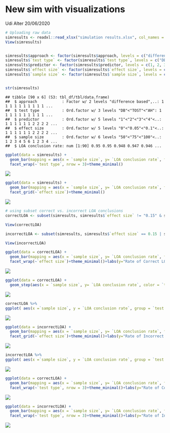 New sim with visualizations
================
Udi Alter
20/06/2020

``` r
# Uploading raw data
simresults <- readxl::read_xlsx("simulation results.xlsx", col_names = TRUE)
View(simresults)


simresults$approach <- factor(simresults$approach, levels = c("difference based", "equivalence based"), ordered = FALSE)
simresults$`test type` <- factor(simresults$`test type`, levels = c("DB", "TOST", "AH"), ordered = TRUE)
simresults$predictor <- factor(simresults$predictor, levels = c(1, 2, 3, 4, 5), ordered = TRUE)
simresults$`effect size` <- factor(simresults$`effect size`, levels = c(0, 0.05, 0.1, 0.15, 0.2), ordered = TRUE)
simresults$`sample size` <- factor(simresults$`sample size`, levels = c(50, 75, 100, 250, 500, 1000), ordered = TRUE)


str(simresults)
```

    ## tibble [90 x 6] (S3: tbl_df/tbl/data.frame)
    ##  $ approach           : Factor w/ 2 levels "difference based",..: 1 1 1 1 1 1 1 1 1 1 ...
    ##  $ test type          : Ord.factor w/ 3 levels "DB"<"TOST"<"AH": 1 1 1 1 1 1 1 1 1 1 ...
    ##  $ predictor          : Ord.factor w/ 5 levels "1"<"2"<"3"<"4"<..: 1 1 1 1 1 1 2 2 2 2 ...
    ##  $ effect size        : Ord.factor w/ 5 levels "0"<"0.05"<"0.1"<..: 1 1 1 1 1 1 2 2 2 2 ...
    ##  $ sample size        : Ord.factor w/ 6 levels "50"<"75"<"100"<..: 1 2 3 4 5 6 1 2 3 4 ...
    ##  $ LOA conclusion rate: num [1:90] 0.95 0.95 0.948 0.947 0.946 ...

``` r
ggplot(data = simresults) + 
  geom_bar(mapping = aes(x = `sample size`, y= `LOA conclusion rate`, fill = `effect size`),stat = "identity", position = "dodge")+ 
  facet_wrap(~`test type`, nrow = 3)+theme_minimal()
```

![](Simulation-Visualization_files/figure-gfm/unnamed-chunk-2-1.png)<!-- -->

``` r
ggplot(data = simresults) + 
  geom_bar(mapping = aes(x = `sample size`, y= `LOA conclusion rate`, fill = `test type`),stat = "identity", position = "dodge")+ 
  facet_grid(~`effect size`)+theme_minimal()
```

![](Simulation-Visualization_files/figure-gfm/unnamed-chunk-3-1.png)<!-- -->

``` r
# using subset correct vs. incorrect LOA conclusions
correctLOA <- subset(simresults, simresults$`effect size` != "0.15" & simresults$`effect size` != "0.2") 

View(correctLOA)

incorrectLOA <- subset(simresults, simresults$`effect size` == 0.15 | simresults$`effect size` == 0.2) 

View(incorrectLOA)
```

``` r
ggplot(data = correctLOA) + 
  geom_bar(mapping = aes(x = `sample size`, y= `LOA conclusion rate`, fill = `test type`),stat = "identity", position = "dodge")+ 
  facet_wrap(~`effect size`)+theme_minimal()+labs(y="Rate of Correct LOA Conclusions", x = "Sample Size")
```

![](Simulation-Visualization_files/figure-gfm/unnamed-chunk-5-1.png)<!-- -->

``` r
ggplot(data = correctLOA) + 
  geom_step(aes(x = `sample size`, y= `LOA conclusion rate`, color = `test type`))
```

![](Simulation-Visualization_files/figure-gfm/unnamed-chunk-5-2.png)<!-- -->

``` r
correctLOA %>%
ggplot( aes(x =`sample size`, y = `LOA conclusion rate`, group = `test type`, color= `test type`)) + geom_line(alpha= .6,size= 3, position=position_dodge(width=.1))+facet_wrap(~`effect size`)+theme_minimal()+labs(title = "Correctly Concluding Lack of Association by Test, Effect, and Sample Size", y="Rate of Correct LOA Conclusions", x = "Sample Size")
```

![](Simulation-Visualization_files/figure-gfm/unnamed-chunk-5-3.png)<!-- -->

``` r
ggplot(data = incorrectLOA) + 
  geom_bar(mapping = aes(x = `sample size`, y= `LOA conclusion rate`, fill = `test type`),stat = "identity", position = "dodge")+ 
  facet_grid(~`effect size`)+theme_minimal()+labs(y="Rate of Incorrect LOA Conclusions", x = "Sample Size")
```

![](Simulation-Visualization_files/figure-gfm/unnamed-chunk-6-1.png)<!-- -->

``` r
incorrectLOA %>%
ggplot( aes(x =`sample size`, y = `LOA conclusion rate`, group = `test type`, color= `test type`)) + geom_line(alpha= .6,size= 3, position=position_dodge(width=.1))+facet_wrap(~`effect size`)+theme_minimal()+labs(title = "Incorrectly Concluding Lack of Association by Test, Effect, and Sample Size", y="Rate of Incorrect LOA Conclusions", x = "Sample Size")
```

![](Simulation-Visualization_files/figure-gfm/unnamed-chunk-6-2.png)<!-- -->

``` r
ggplot(data = correctLOA) + 
  geom_bar(mapping = aes(x = `sample size`, y= `LOA conclusion rate`, fill = `effect size`),stat = "identity", position = "dodge")+ 
  facet_wrap(~`test type`, nrow = 3)+theme_minimal()+labs(y="Rate of Correct LOA Conclusions", x = "Sample Size")
```

![](Simulation-Visualization_files/figure-gfm/unnamed-chunk-7-1.png)<!-- -->

``` r
ggplot(data = incorrectLOA) + 
  geom_bar(mapping = aes(x = `sample size`, y= `LOA conclusion rate`, fill = `effect size`),stat = "identity", position = "dodge")+ 
  facet_wrap(~`test type`, nrow = 3)+theme_minimal()+labs(y="Rate of Incorrect LOA Conclusions", x = "Sample Size")
```

![](Simulation-Visualization_files/figure-gfm/unnamed-chunk-8-1.png)<!-- -->

